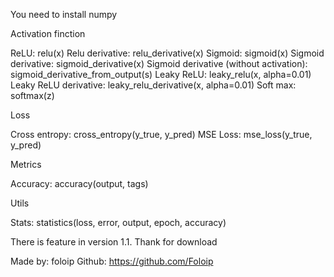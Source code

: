 You need to install numpy

Activation finction

ReLU: relu(x)
Relu derivative: relu_derivative(x)
Sigmoid: sigmoid(x)
Sigmoid derivative: sigmoid_derivative(x)
Sigmoid derivative (without activation): sigmoid_derivative_from_output(s)
Leaky ReLU: leaky_relu(x, alpha=0.01)
Leaky ReLU derivative: leaky_relu_derivative(x, alpha=0.01)
Soft max: softmax(z)

Loss

Cross entropy: cross_entropy(y_true, y_pred)
MSE Loss: mse_loss(y_true, y_pred)

Metrics

Accuracy: accuracy(output, tags)

Utils

Stats: statistics(loss, error, output, epoch, accuracy)


There is feature in version 1.1. Thank for download

Made by: foloip
Github: https://github.com/Foloip
